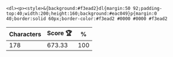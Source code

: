 `<dl><p><style>&{background:#f3ead2}dl{margin:50 92;padding-top:40;width:200;height:160;background:#eac049}p{margin:0 40;border:solid 60px;border-color:#f3ead2 #0000 #0000 #f3ead2`

| Characters | Score 🏆 | %   |
| ---------- | -------- | --- |
| 178        | 673.33   | 100 |
